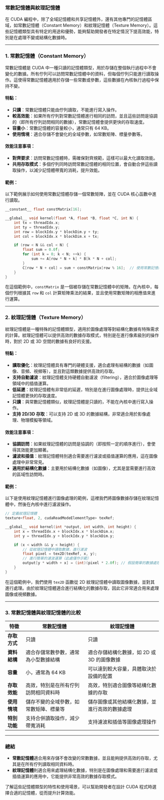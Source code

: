 ### 常數記憶體與紋理記憶體

在 CUDA 編程中，除了全域記憶體和共享記憶體外，還有其他專門的記憶體區域，如常數記憶體（Constant Memory）和紋理記憶體（Texture Memory）。這些記憶體類型具有特定的用途和優勢，能夠幫助開發者在特定情況下提高效能，特別是在處理不變或結構化數據時。

---

### **1. 常數記憶體（Constant Memory）**

常數記憶體是 CUDA 中一種只讀的記憶體類型，用於存儲在整個執行過程中不會變化的數據。所有佇列可以訪問常數記憶體中的資料，但每個佇列只能進行讀取操作。這使得常數記憶體適用於存儲一些常數或參數，這些數據在內核執行過程中保持不變。

#### **特點：**
- **只讀**：常數記憶體只能由佇列讀取，不能進行寫入操作。
- **較高效能**：如果所有佇列對常數記憶體進行相同的訪問，並且這些訪問是協調的（即所有佇列訪問相同的數據），常數記憶體會提供更快的存取速度。
- **容量小**：常數記憶體的容量較小，通常只有 64 KB。
- **使用情境**：適合存儲不會變化的全域參數，如常數矩陣、標量參數等。

#### **效能注意事項：**
- **對齊要求**：訪問常數記憶體時，需確保對齊規範，這樣可以最大化讀取效能。
- **共用存取模式**：多個佇列同時訪問常數記憶體的相同位置，會自動合併這些讀取操作，以減少記憶體帶寬的消耗，提升效能。

#### **範例：**
以下範例展示如何使用常數記憶體存儲一個常數矩陣，並在 CUDA 核心函數中進行讀取。

```cpp
__constant__ float constMatrix[16];

__global__ void kernel(float *A, float *B, float *C, int N) {
    int tx = threadIdx.x;
    int ty = threadIdx.y;
    int row = blockIdx.y * blockDim.y + ty;
    int col = blockIdx.x * blockDim.x + tx;

    if (row < N && col < N) {
        float sum = 0.0f;
        for (int k = 0; k < N; ++k) {
            sum += A[row * N + k] * B[k * N + col];
        }
        C[row * N + col] = sum + constMatrix[row % 16];  // 使用常數記憶體中的常數矩陣
    }
}
```

在這個範例中，`constMatrix` 是一個被存儲在常數記憶體中的矩陣。在內核中，每個佇列根據其 `row` 和 `col` 計算矩陣乘法的結果，並且使用常數矩陣的相應值來進行運算。

---

### **2. 紋理記憶體（Texture Memory）**

紋理記憶體是一種特殊的記憶體類型，適用於圖像處理等對結構化數據有特殊需求的計算。紋理記憶體可以提供高效的數據存取模式，特別是在進行像素級別的操作時，對於 2D 或 3D 空間的數據有良好的支援。

#### **特點：**
- **讀取優化**：紋理記憶體具有專門的硬體支援，適合處理有結構的數據（如圖像、音頻、視頻等），並且對這類數據提供高效的存取。
- **支持自動濾波**：紋理記憶體支持硬體自動濾波（filtering），適合於圖像處理等領域中的插值運算。
- **低延遲**：紋理記憶體有非常低的延遲，特別是在進行圖像處理時，提供比全域記憶體更快的存取速度。
- **只讀**：與常數記憶體類似，紋理記憶體是只讀的，不能在內核中進行寫入操作。
- **支持 2D/3D 存取**：可以支持 2D 或 3D 的數據結構，非常適合用於影像處理、物理模擬等領域。

#### **效能注意事項：**
- **協調訪問**：如果紋理記憶體的訪問是協調的（即按照一定的順序進行），會使得其效能更加顯著。
- **濾波和插值**：紋理記憶體特別適合需要進行濾波或插值運算的應用，這在圖像處理中非常常見。
- **適用於結構化數據**：主要用於結構化數據（如圖像），尤其是當需要進行高效的區域性訪問時。

#### **範例：**
以下是使用紋理記憶體進行圖像處理的範例，這裡我們將圖像數據存儲在紋理記憶體中，然後在內核中進行濾波操作。

```cpp
// 定義紋理記憶體
texture<float, 2, cudaReadModeElementType> texRef;

__global__ void kernel(int *output, int width, int height) {
    int x = threadIdx.x + blockIdx.x * blockDim.x;
    int y = threadIdx.y + blockIdx.y * blockDim.y;

    if (x < width && y < height) {
        // 從紋理記憶體中讀取數據，進行濾波
        float pixel = tex2D(texRef, x, y);
        // 進行簡單的濾波運算（此處僅作示範）
        output[y * width + x] = (int)(pixel * 2.0f); // 假設簡單的數據處理
    }
}
```

在這個範例中，我們使用 `tex2D` 函數從 2D 紋理記憶體中讀取圖像數據，並對其進行處理。由於紋理記憶體適合進行結構化的數據存取，因此它非常適合用來處理圖像或視頻數據。

---

### **3. 常數記憶體與紋理記憶體的比較**

| 特徵                  | 常數記憶體                                  | 紋理記憶體                                  |
|---------------------|-----------------------------------------|-----------------------------------------|
| **存取方式**          | 只讀                                      | 只讀                                      |
| **資料結構**          | 適合存儲常數參數，通常為小型數據結構              | 適合存儲結構化數據，如 2D 或 3D 的圖像數據       |
| **容量**             | 小，通常為 64 KB                          | 可以達到較大容量，具體取決於設備的配置          |
| **存取效能**          | 高效，特別是在所有佇列訪問相同資料時              | 高效，特別適合圖像等結構化數據的存取            |
| **使用情境**          | 儲存不變的全域參數，如常數矩陣、標量等           | 儲存圖像或其他結構化數據，並進行高效的數據處理     |
| **特別功能**          | 支持合併讀取操作，減少帶寬消耗                    | 支持濾波和插值等圖像處理操作                  |

---

### **總結**

- **常數記憶體**適合用來存儲不會改變的常數數據，並且能夠提供高效的存取，尤其是在所有佇列讀取相同資料時。
- **紋理記憶體**則適合用來處理結構化數據，特別是在圖像處理和需要進行濾波或插值運算的應用中，它能提供非常高效的數據存取模式。

了解這些記憶體類型的特性和使用場景，可以幫助開發者在設計 CUDA 程式時選擇合適的記憶體，從而提升計算效能。